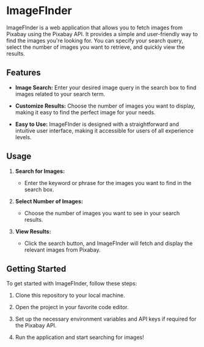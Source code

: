 # ImageFInder

ImageFInder is a web application that allows you to fetch images from Pixabay using the Pixabay API. It provides a simple and user-friendly way to find the images you're looking for. You can specify your search query, select the number of images you want to retrieve, and quickly view the results.

## Features

- **Image Search:** Enter your desired image query in the search box to find images related to your search term.

- **Customize Results:** Choose the number of images you want to display, making it easy to find the perfect image for your needs.

- **Easy to Use:** ImageFInder is designed with a straightforward and intuitive user interface, making it accessible for users of all experience levels.

## Usage

1. **Search for Images:**
   - Enter the keyword or phrase for the images you want to find in the search box.

2. **Select Number of Images:**
   - Choose the number of images you want to see in your search results.

3. **View Results:**
   - Click the search button, and ImageFInder will fetch and display the relevant images from Pixabay.

## Getting Started

To get started with ImageFInder, follow these steps:

1. Clone this repository to your local machine.

2. Open the project in your favorite code editor.

3. Set up the necessary environment variables and API keys if required for the Pixabay API.

4. Run the application and start searching for images!
